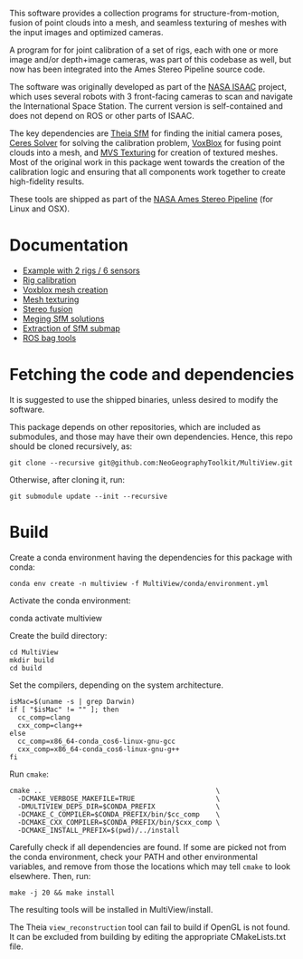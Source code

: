 This software provides a collection programs for structure-from-motion, fusion of
point clouds into a mesh, and seamless texturing of meshes with the input images
and optimized cameras.

A program for for joint calibration of a set of rigs, each with one or more
image and/or depth+image cameras, was part of this codebase as well, but now
has been integrated into the Ames Stereo Pipeline source code.

The software was originally developed as part of the [NASA
ISAAC](https://github.com/nasa/isaac#readme) project, which uses 
several robots with 3 front-facing cameras to scan and navigate the
International Space Station. The current version is self-contained
and does not depend on ROS or other parts of ISAAC.

The key dependencies are [Theia SfM](https://github.com/sweeneychris/TheiaSfM) 
for finding the initial camera poses, [Ceres Solver](http://ceres-solver.org/)
for solving the calibration problem, [VoxBlox](https://github.com/ethz-asl/voxblox)
for fusing point clouds into a mesh, and
[MVS Texturing](https://github.com/nmoehrle/mvs-texturing) for creation of
textured meshes. Most of the original work in this package went
towards the creation of the calibration logic and ensuring that all
components work together to create high-fidelity results.

These tools are shipped as part of the [NASA Ames Stereo
Pipeline](https://github.com/NeoGeographyToolkit/StereoPipeline/releases)
(for Linux and OSX).

# Documentation
 * [Example with 2 rigs / 6 sensors](https://stereopipeline.readthedocs.io/en/latest/examples/sfm_iss.html)
 * [Rig calibration](https://stereopipeline.readthedocs.io/en/latest/tools/rig_calibrator.html)
 * [Voxblox mesh creation](https://stereopipeline.readthedocs.io/en/latest/tools/voxblox_mesh.html)
 * [Mesh texturing](https://stereopipeline.readthedocs.io/en/latest/tools/texrecon.html)
 * [Stereo fusion](https://stereopipeline.readthedocs.io/en/latest/tools/multi_stereo.html)
 * [Meging SfM solutions](https://stereopipeline.readthedocs.io/en/latest/tools/sfm_merge.html)
 * [Extraction of SfM submap](https://stereopipeline.readthedocs.io/en/latest/tools/sfm_submap.html)
 * [ROS bag tools](https://stereopipeline.readthedocs.io/en/latest/tools/ros.html)
 
# Fetching the code and dependencies

It is suggested to use the shipped binaries, unless desired to modify
the software.

This package depends on other repositories, which are included as
submodules, and those may have their own dependencies. Hence, this
repo should be cloned recursively, as:

    git clone --recursive git@github.com:NeoGeographyToolkit/MultiView.git

Otherwise, after cloning it, run:

    git submodule update --init --recursive

# Build

Create a conda environment having the dependencies for this package with conda:

    conda env create -n multiview -f MultiView/conda/environment.yml

Activate the conda environment:

  conda activate multiview

Create the build directory:

    cd MultiView
    mkdir build
    cd build

Set the compilers, depending on the system architecture.

    isMac=$(uname -s | grep Darwin)
    if [ "$isMac" != "" ]; then
      cc_comp=clang
      cxx_comp=clang++
    else
      cc_comp=x86_64-conda_cos6-linux-gnu-gcc
      cxx_comp=x86_64-conda_cos6-linux-gnu-g++
    fi

Run ``cmake``:
    
    cmake ..                                           \
      -DCMAKE_VERBOSE_MAKEFILE=TRUE                    \
      -DMULTIVIEW_DEPS_DIR=$CONDA_PREFIX               \
      -DCMAKE_C_COMPILER=$CONDA_PREFIX/bin/$cc_comp    \
      -DCMAKE_CXX_COMPILER=$CONDA_PREFIX/bin/$cxx_comp \
      -DCMAKE_INSTALL_PREFIX=$(pwd)/../install

Carefully check if all dependencies are found. If some are picked not from the
conda environment, check your PATH and other environmental variables, and remove
from those the locations which may tell ``cmake`` to look elsewhere. Then, run:

    make -j 20 && make install

The resulting tools will be installed in MultiView/install.

The Theia ``view_reconstruction`` tool can fail to build if OpenGL is
not found. It can be excluded from building by editing the appropriate
CMakeLists.txt file.
